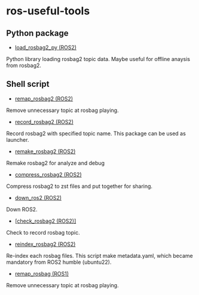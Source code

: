 # ros-useful-tools
## Python package

- [load_rosbag2_py (ROS2)](load_rosbag2_py/)

Python library loading rosbag2 topic data.
Maybe useful for offline anaysis from rosbag2.

## Shell script

- [remap_rosbag2 (ROS2)](remap_rosbag2/)

Remove unnecessary topic at rosbag playing.

- [record_rosbag2 (ROS2)](record_rosbag2/)

Record rosbag2 with specified topic name.
This package can be used as launcher.

- [remake_rosbag2 (ROS2)](remake_rosbag2/)

Remake rosbag2 for analyze and debug

- [compress_rosbag2 (ROS2)](compress_rosbag2/)

Compress rosbag2 to zst files and put together for sharing.

- [down_ros2 (ROS2)](down_ros2/)

Down ROS2.

- [[check_rosbag2 (ROS2)]](check_rosbag2/)

Check to record rosbag topic.

- [reindex_rosbag2 (ROS2)](reindex_rosbag2/)

Re-index each rosbag files.
This script make metadata.yaml, which became mandatory from ROS2 humble (ubuntu22).

- [remap_rosbag (ROS1)](remap_rosbag/)

Remove unnecessary topic at rosbag playing.

